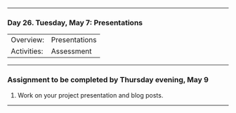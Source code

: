 --------------------------------------------------------------------------------

### Day 26. Tuesday, May 7:  Presentations

|              |        |
|:---|:----|
|Overview:     |  Presentations  |
|Activities:   |  Assessment |


--------------------------------------------------------------------------------

### Assignment to be completed by **Thursday evening, May 9**
1. Work on your project presentation and blog posts.





--------------------------------------------------------------------------------
